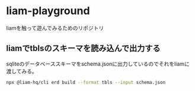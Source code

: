 # liam-playground
liamを触って遊んでみるためのリポジトリ

## liamでtblsのスキーマを読み込んで出力する

sqliteのデータベーススキーマをschema.jsonに出力しているのでそれをliamに渡してみる。

```sh
npx @liam-hq/cli erd build --format tbls --input schema.json
```
